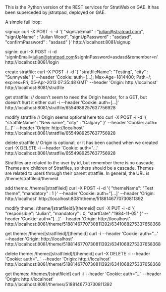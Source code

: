This is the Python version of the REST services for StratWeb on GAE. It has been superceded by jstratpad, deployed on GAE.

A simple full loop:

signup:
	curl -X POST -i -d '{ "signUpEmail" : "julian@stratpad.com", "signUpName" : "Julian Wood", "signUpPassword" : "asdasd", "confirmPassword" : "asdasd" }' http://localhost:8081/signup

signin:
	curl -X POST -i -d 'signInEmail=julian@stratpad.com&signInPassword=asdasd&remember=n' http://localhost:8081/login

create stratfile:
	curl -X POST -i -d '{ "stratfileName": "Testing", "city" : "Sunnyvale" }' --header 'Cookie: auth=[...]; Max-Age=1814400; Path=/; expires=Fri, 05-Apr-2013 07:35:48 GMT'  --header 'Origin: http://localhost' http://localhost:8081/stratfile	

get stratfile:
	// doesn't seem to need the Origin header, for a GET, but doesn't hurt it either
	curl -i --header 'Cookie: auth=[...]' http://localhost:8081/stratfile/6554989257637756928

modify stratfile
	// Origin seems optional here too
	curl -X POST -i -d '{ "stratfileName": "New name", "city" : "Calgary" }' --header 'Cookie: auth=[...]''  --header 'Origin: http://localhost' http://localhost:8081/stratfile/6554989257637756928	

delete stratfile
	// Origin is optional, or it has been cached when we created
	curl -X DELETE -i --header 'Cookie: auth="...' http://localhost:8081/stratfile/6554989257637756928

Stratfiles are related to the user by id, but remember there is no cascade.
Themes are children of Stratfiles, so there should be a cascade. Themes are related to users through their parent stratfile.
In general, the URL is /theme/stratfileid/themeid

add theme: /theme/[stratfileid]
	curl -X POST -i -d '{ "themeName": "Test theme", "mandatory" : 1 }' --header 'Cookie: auth="[...]' --header 'Origin: http://localhost' http://localhost:8081/theme/5188146770730811392

modify theme: /theme/[stratfileid]/[themeid]
	curl -X PUT -i -d '{ "responsible": "Julian", "mandatory" : 0, "startDate":"1984-11-05" }' --header 'Cookie: auth="[...]' --header 'Origin: http://localhost' http://localhost:8081/theme/5188146770730811392/6341068275337658368

get theme: /theme/[stratfileid]/[themeid]
	curl -i --header 'Cookie: auth="...' --header 'Origin: http://localhost' http://localhost:8081/theme/5188146770730811392/6341068275337658368

delete theme: /theme/[stratfileid]/[themeid]
	curl -X DELETE -i --header 'Cookie: auth="...' --header 'Origin: http://localhost' http://localhost:8081/theme/5188146770730811392/6341068275337658368

get themes: /themes/[stratfileid]
	curl -i --header 'Cookie: auth="...' --header 'Origin: http://localhost' http://localhost:8081/themes/5188146770730811392